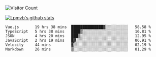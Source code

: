 ![Visitor Count](https://profile-counter.glitch.me/Lpmvb/count.svg)

[![Lpmvb's github stats](https://github-readme-stats.vercel.app/api?username=lpmvb&show_icons=true&title_color=fff&icon_color=79ff97&text_color=9f9f9f&bg_color=151515)](https://github.com/anuraghazra/github-readme-stats)

<!--
Here are some ideas to get you started:

- 🔭 I’m currently working on ...
- 🌱 I’m currently learning ...
- 👯 I’m looking to collaborate on ...
- 🤔 I’m looking for help with ...
- 💬 Ask me about ...
- 📫 How to reach me: ...
- 😄 Pronouns: ...
- ⚡ Fun fact: ...
-->

<!--START_SECTION:waka-->

```text
Vue.js       19 hrs 38 mins  ██████████████▓░░░░░░░░░░   58.58 %
TypeScript   5 hrs 38 mins   ████▒░░░░░░░░░░░░░░░░░░░░   16.81 %
JSON         4 hrs 20 mins   ███▒░░░░░░░░░░░░░░░░░░░░░   12.95 %
JavaScript   2 hrs 19 mins   █▓░░░░░░░░░░░░░░░░░░░░░░░   06.91 %
Velocity     44 mins         ▓░░░░░░░░░░░░░░░░░░░░░░░░   02.19 %
Markdown     26 mins         ▒░░░░░░░░░░░░░░░░░░░░░░░░   01.29 %
```

<!--END_SECTION:waka-->
